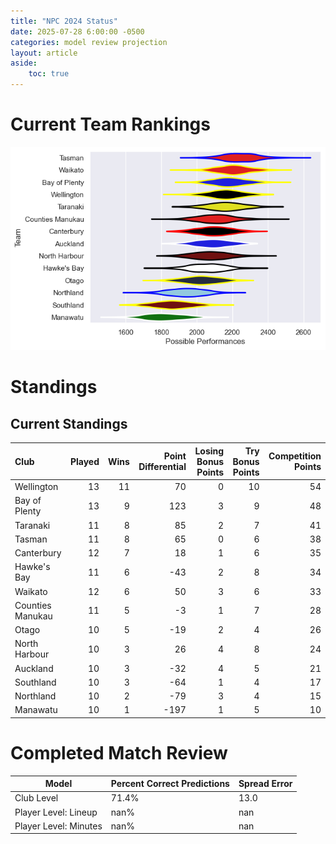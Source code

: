 ```yaml
---  
title: "NPC 2024 Status"  
date: 2025-07-28 6:00:00 -0500  
categories: model review projection  
layout: article  
aside:  
    toc: true  
---
```

# Current Team Rankings


![Club Rankings](plots/rankings_NPC_2024.png)
# Standings

## Current Standings


| Club             |   Played |   Wins |   Point Differential |   Losing Bonus Points |   Try Bonus Points |   Competition Points |
|:-----------------|---------:|-------:|---------------------:|----------------------:|-------------------:|---------------------:|
| Wellington       |       13 |     11 |                   70 |                     0 |                 10 |                   54 |
| Bay of Plenty    |       13 |      9 |                  123 |                     3 |                  9 |                   48 |
| Taranaki         |       11 |      8 |                   85 |                     2 |                  7 |                   41 |
| Tasman           |       11 |      8 |                   65 |                     0 |                  6 |                   38 |
| Canterbury       |       12 |      7 |                   18 |                     1 |                  6 |                   35 |
| Hawke's Bay      |       11 |      6 |                  -43 |                     2 |                  8 |                   34 |
| Waikato          |       12 |      6 |                   50 |                     3 |                  6 |                   33 |
| Counties Manukau |       11 |      5 |                   -3 |                     1 |                  7 |                   28 |
| Otago            |       10 |      5 |                  -19 |                     2 |                  4 |                   26 |
| North Harbour    |       10 |      3 |                   26 |                     4 |                  8 |                   24 |
| Auckland         |       10 |      3 |                  -32 |                     4 |                  5 |                   21 |
| Southland        |       10 |      3 |                  -64 |                     1 |                  4 |                   17 |
| Northland        |       10 |      2 |                  -79 |                     3 |                  4 |                   15 |
| Manawatu         |       10 |      1 |                 -197 |                     1 |                  5 |                   10 |



# Completed Match Review


| Model | Percent Correct Predictions | Spread Error |
| ------ | ------ | ------ |
| Club Level | 71.4% | 13.0 |
| Player Level: Lineup | nan% | nan |
| Player Level: Minutes | nan% | nan |

